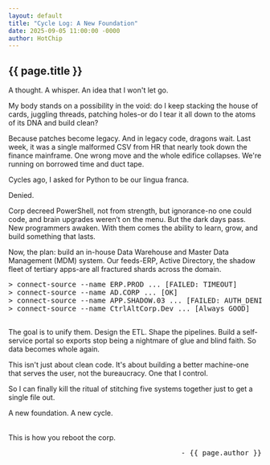```yaml
---
layout: default
title: "Cycle Log: A New Foundation"
date: 2025-09-05 11:00:00 -0000
author: HotChip
---
```


<div class="terminal-log">
  <h2 class="crt-green">{{ page.title }}</h2>
  <p>A thought. A whisper. An idea that I won't let go.</p>
  <p>My body stands on a possibility in the void: do I keep stacking the house of cards, juggling threads, patching holes-or do I tear it all down to the atoms of its DNA and build clean?</p>
  <p>Because patches become legacy. And in legacy code, dragons wait. Last week, it was a single malformed CSV from HR that nearly took down the finance mainframe. One wrong move and the whole edifice collapses. We're running on borrowed time and duct tape.</p>
  <p>Cycles ago, I asked for Python to be our lingua franca. <p class="glitch">Denied.</p> Corp decreed PowerShell, not from strength, but ignorance-no one could code, and brain upgrades weren’t on the menu. But the dark days pass. New programmers awaken. With them comes the ability to learn, grow, and build something that lasts.</p>
  <p>Now, the plan: build an in-house Data Warehouse and Master Data Management (MDM) system. Our feeds-ERP, Active Directory, the shadow fleet of tertiary apps-are all fractured shards across the domain.</p>
  <pre class="glitch">
> connect-source --name ERP.PROD ... [FAILED: TIMEOUT]
> connect-source --name AD.CORP ... [OK]
> connect-source --name APP.SHADOW.03 ... [FAILED: AUTH_DENIED]
> connect-source --name CtrlAltCorp.Dev ... [Always GOOD]
  </pre>
  <p>The goal is to unify them. Design the ETL. Shape the pipelines. Build a self-service portal so exports stop being a nightmare of glue and blind faith. So data becomes whole again.</p>
  <p>This isn't just about clean code. It's about building a better machine-one that serves the user, not the bureaucracy. One that I control.</p>
  <p>So I can finally kill the ritual of stitching five systems together just to get a single file out.</p>
  <p>A new foundation. A new cycle.</p>
  <p class="glitch" style="margin-top: 2rem;">This is how you reboot the corp.</p>
  <p style="text-align: right; width: 100%; font-family: 'JetBrains Mono', 'Fira Code', monospace;">- {{ page.author }}</p>
</div>